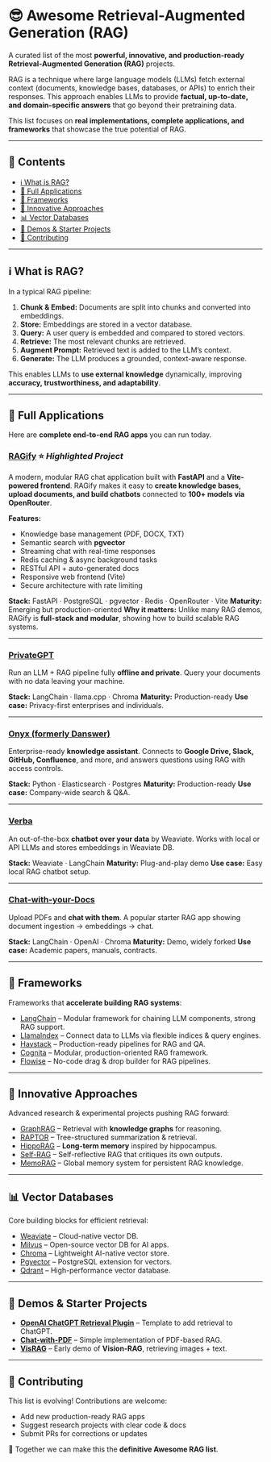 # 😎 Awesome Retrieval-Augmented Generation (RAG)

A curated list of the most **powerful, innovative, and production-ready Retrieval-Augmented Generation (RAG)** projects.

RAG is a technique where large language models (LLMs) fetch external context (documents, knowledge bases, databases, or APIs) to enrich their responses. This approach enables LLMs to provide **factual, up-to-date, and domain-specific answers** that go beyond their pretraining data.

This list focuses on **real implementations, complete applications, and frameworks** that showcase the true potential of RAG.

---

## 📖 Contents

* [ℹ️ What is RAG?](#ℹ️-what-is-rag)
* [🚀 Full Applications](#-full-applications)
* [🧰 Frameworks](#-frameworks)
* [🔬 Innovative Approaches](#-innovative-approaches)
* [📊 Vector Databases](#-vector-databases)
* [🧪 Demos & Starter Projects](#-demos--starter-projects)
* [🤝 Contributing](#-contributing)

---

## ℹ️ What is RAG?

In a typical RAG pipeline:

1. **Chunk & Embed:** Documents are split into chunks and converted into embeddings.
2. **Store:** Embeddings are stored in a vector database.
3. **Query:** A user query is embedded and compared to stored vectors.
4. **Retrieve:** The most relevant chunks are retrieved.
5. **Augment Prompt:** Retrieved text is added to the LLM’s context.
6. **Generate:** The LLM produces a grounded, context-aware response.

This enables LLMs to **use external knowledge** dynamically, improving **accuracy, trustworthiness, and adaptability**.

---

## 🚀 Full Applications

Here are **complete end-to-end RAG apps** you can run today.

### [RAGify](https://github.com/OthmaneBlial/RAGify) ⭐ *Highlighted Project*

A modern, modular RAG chat application built with **FastAPI** and a **Vite-powered frontend**.
RAGify makes it easy to **create knowledge bases, upload documents, and build chatbots** connected to **100+ models via OpenRouter**.

**Features:**

* Knowledge base management (PDF, DOCX, TXT)
* Semantic search with **pgvector**
* Streaming chat with real-time responses
* Redis caching & async background tasks
* RESTful API + auto-generated docs
* Responsive web frontend (Vite)
* Secure architecture with rate limiting

**Stack:** FastAPI · PostgreSQL · pgvector · Redis · OpenRouter · Vite
**Maturity:** Emerging but production-oriented
**Why it matters:** Unlike many RAG demos, RAGify is **full-stack and modular**, showing how to build scalable RAG systems.

---

### [PrivateGPT](https://github.com/imartinez/privateGPT)

Run an LLM + RAG pipeline fully **offline and private**. Query your documents with no data leaving your machine.

**Stack:** LangChain · llama.cpp · Chroma
**Maturity:** Production-ready
**Use case:** Privacy-first enterprises and individuals.

---

### [Onyx (formerly Danswer)](https://github.com/onyx-dot-app/onyx)

Enterprise-ready **knowledge assistant**. Connects to **Google Drive, Slack, GitHub, Confluence**, and more, and answers questions using RAG with access controls.

**Stack:** Python · Elasticsearch · Postgres
**Maturity:** Production-ready
**Use case:** Company-wide search & Q\&A.

---

### [Verba](https://github.com/weaviate/Verba)

An out-of-the-box **chatbot over your data** by Weaviate. Works with local or API LLMs and stores embeddings in Weaviate DB.

**Stack:** Weaviate · LangChain
**Maturity:** Plug-and-play demo
**Use case:** Easy local RAG chatbot setup.

---

### [Chat-with-your-Docs](https://github.com/mayooear/ai-pdf-chatbot-langchain)

Upload PDFs and **chat with them**. A popular starter RAG app showing document ingestion → embeddings → chat.

**Stack:** LangChain · OpenAI · Chroma
**Maturity:** Demo, widely forked
**Use case:** Academic papers, manuals, contracts.

---

## 🧰 Frameworks

Frameworks that **accelerate building RAG systems**:

* [LangChain](https://github.com/langchain-ai/langchain) – Modular framework for chaining LLM components, strong RAG support.
* [LlamaIndex](https://github.com/jerryjliu/llama_index) – Connect data to LLMs via flexible indices & query engines.
* [Haystack](https://github.com/deepset-ai/haystack) – Production-ready pipelines for RAG and QA.
* [Cognita](https://github.com/truefoundry/cognita) – Modular, production-oriented RAG framework.
* [Flowise](https://github.com/FlowiseAI/Flowise) – No-code drag & drop builder for RAG pipelines.

---

## 🔬 Innovative Approaches

Advanced research & experimental projects pushing RAG forward:

* [GraphRAG](https://github.com/microsoft/graphrag) – Retrieval with **knowledge graphs** for reasoning.
* [RAPTOR](https://github.com/parthsarthi03/raptor) – Tree-structured summarization & retrieval.
* [HippoRAG](https://github.com/allenai/hipporag) – **Long-term memory** inspired by hippocampus.
* [Self-RAG](https://github.com/facebookresearch/self-rag) – Self-reflective RAG that critiques its own outputs.
* [MemoRAG](https://github.com/Tongji-KGLLM/MemoRAG) – Global memory system for persistent RAG knowledge.

---

## 📊 Vector Databases

Core building blocks for efficient retrieval:

* [Weaviate](https://github.com/weaviate/weaviate) – Cloud-native vector DB.
* [Milvus](https://github.com/milvus-io/milvus) – Open-source vector DB for AI apps.
* [Chroma](https://github.com/chroma-core/chroma) – Lightweight AI-native vector store.
* [Pgvector](https://github.com/pgvector/pgvector) – PostgreSQL extension for vectors.
* [Qdrant](https://github.com/qdrant/qdrant) – High-performance vector database.

---

## 🧪 Demos & Starter Projects

* **[OpenAI ChatGPT Retrieval Plugin](https://github.com/openai/chatgpt-retrieval-plugin)** – Template to add retrieval to ChatGPT.
* **[Chat-with-PDF](https://github.com/whitphx/chatgpt-pdf)** – Simple implementation of PDF-based RAG.
* **[VisRAG](https://github.com/jykim74/visrag)** – Early demo of **Vision-RAG**, retrieving images + text.

---

## 🤝 Contributing

This list is evolving! Contributions are welcome:

* Add new production-ready RAG apps
* Suggest research projects with clear code & docs
* Submit PRs for corrections or updates

🙌 Together we can make this the **definitive Awesome RAG list**.


